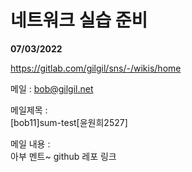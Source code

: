# 네트워크 실습 준비
**07/03/2022**  

https://gitlab.com/gilgil/sns/-/wikis/home

메일 : bob@gilgil.net

메일제목 :  
[bob11]sum-test[윤원희2527]

메일 내용 :  
아부 멘트~
github 레포 링크